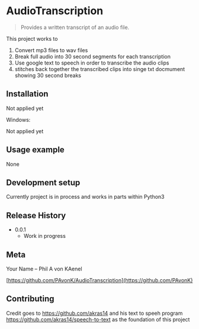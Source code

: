 # AudioTranscription
> Provides a written transcript of an audio file.


This project works to
1. Convert mp3 files to wav files
2. Break full audio into 30 second segments for each transcription
3. Use google text to speech in order to transcribe the audio clips
4. stitches back together the transcribed clips into singe txt docmument showing 30 second breaks



## Installation

Not applied yet

Windows:

Not applied yet

## Usage example

None

## Development setup

Currently project is in process and works in parts within Python3


## Release History

<!---
* 0.2.1
    * NA - CHANGE: Update docs (module code remainsunchanged)
* 0.2.0
    * NA - CHANGE: Remove `setDefaultXYZ()`
    * NA - ADD: Add `init()`
0.1.1
    * NA - FIX: Crash when calling `baz()` (Thanks @GenerousContributorName!)
    * NA - CHANGE: Rename `foo()` to `bar()`
* 0.1.0
    * NA - The first proper release
-->
* 0.0.1
    * Work in progress


## Meta

Your Name – Phil A von KAenel

[https://github.com/PAvonK/AudioTranscription](https://github.com/PAvonK)

## Contributing

Credit goes to https://github.com/akras14 and his text to speeh program https://github.com/akras14/speech-to-text as the foundation of this project

<!-- Markdown link & img dfn's -->

